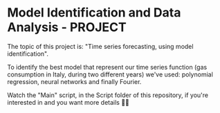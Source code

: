 # Model Identification and Data Analysis - PROJECT

The topic of this project is: "Time series forecasting, using model identification". 

To identify the best model that represent our time series function (gas consumption in Italy, during two different years) we've used: polynomial regression, neural networks and finally Fourier.

Watch the "Main" script, in the Script folder of this repository, if you're interested in and you want more details 🧐🥶
